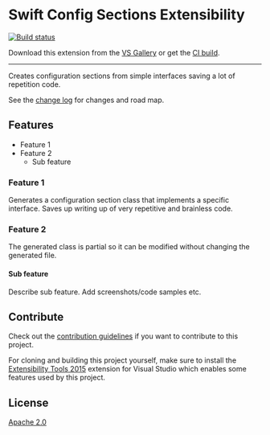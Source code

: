 # Swift Config Sections Extensibility

<!-- Replace this badge with your own-->
[![Build status](https://ci.appveyor.com/api/projects/status/hv6uyc059rqbc6fj?svg=true)](https://ci.appveyor.com/project/madskristensen/extensibilitytools)

<!-- Update the VS Gallery link after you upload the VSIX-->
Download this extension from the [VS Gallery](https://visualstudiogallery.msdn.microsoft.com/[GuidFromGallery])
or get the [CI build](http://vsixgallery.com/extension/a6272a45-c5f5-471c-b948-289d42af3b60/).

---------------------------------------

Creates configuration sections from simple interfaces saving a lot of repetition code.

See the [change log](CHANGELOG.md) for changes and road map.

## Features

- Feature 1
- Feature 2
  - Sub feature

### Feature 1
Generates a configuration section class that implements a specific interface. Saves up writing up of very repetitive and brainless code.

### Feature 2
The generated class is partial so it can be modified without changing the generated file.

#### Sub feature
Describe sub feature. Add screenshots/code samples etc.

## Contribute
Check out the [contribution guidelines](CONTRIBUTING.md)
if you want to contribute to this project.

For cloning and building this project yourself, make sure
to install the
[Extensibility Tools 2015](https://visualstudiogallery.msdn.microsoft.com/ab39a092-1343-46e2-b0f1-6a3f91155aa6)
extension for Visual Studio which enables some features
used by this project.

## License
[Apache 2.0](LICENSE)